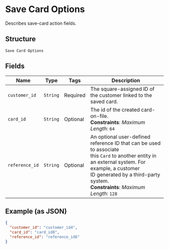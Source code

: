 
# Save Card Options

Describes save-card action fields.

## Structure

`Save Card Options`

## Fields

| Name | Type | Tags | Description |
|  --- | --- | --- | --- |
| `customer_id` | `String` | Required | The square-assigned ID of the customer linked to the saved card. |
| `card_id` | `String` | Optional | The id of the created card-on-file.<br>**Constraints**: *Maximum Length*: `64` |
| `reference_id` | `String` | Optional | An optional user-defined reference ID that can be used to associate<br>this `Card` to another entity in an external system. For example, a customer<br>ID generated by a third-party system.<br>**Constraints**: *Maximum Length*: `128` |

## Example (as JSON)

```json
{
  "customer_id": "customer_id4",
  "card_id": "card_id8",
  "reference_id": "reference_id6"
}
```

